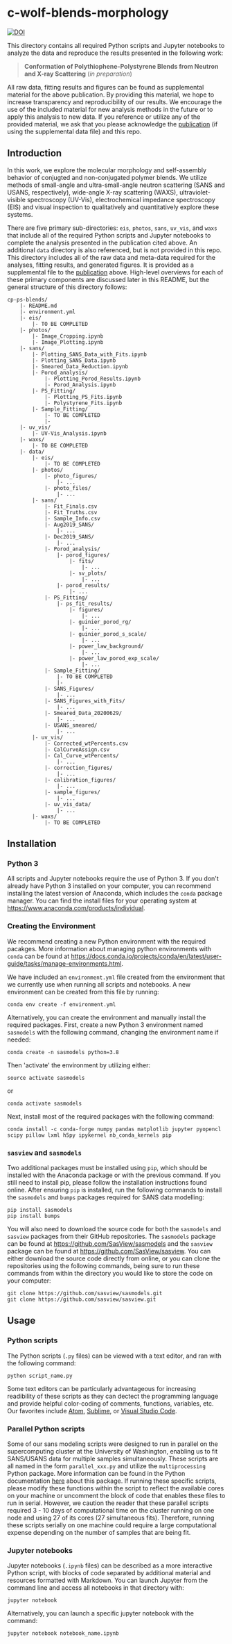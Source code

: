 # c-wolf-blends-morphology

[![DOI](https://zenodo.org/badge/293610449.svg)](https://zenodo.org/badge/latestdoi/293610449)

This directory contains all required Python scripts and Jupyter notebooks to analyze the data and reproduce the results presented in the following work:

> <a name="pub"></a> **Conformation of Polythiophene-Polystyrene Blends from Neutron and X-ray Scattering** (*in preparation*)

All raw data, fitting results and figures can be found as supplemental material for the above publication. By providing this material, we hope to increase transparency and reproducibility of our results. We encourage the use of the included material for new analysis methods in the future or to apply this analysis to new data. If you reference or utilize any of the provided material, we ask that you please acknowledge the [publication](#pub) (if using the supplemental data file) and this repo.

## Introduction

In this work, we explore the molecular morphology and self-assembly behavior of conjugted and non-conjugated polymer blends. We utilize methods of small-angle and ultra-small-angle neutron scattering (SANS and USANS, respectively), wide-angle X-ray scattering (WAXS), ultraviolet-visible spectroscopy (UV-Vis), electrochemical impedance spectroscopy (EIS) and visual inspection to qualitatively and quantitatively explore these systems. 

There are five primary sub-directories: `eis`, `photos`, `sans`, `uv_vis`, and `waxs` that include all of the required Python scripts and Jupyter notebooks to complete the analysis presented in the publication cited above. An additional `data` directory is also referenced, but is not provided in this repo. This directory includes all of the raw data and meta-data required for the analyses, fitting results, and generated figures. It is provided as a supplemental file to the [publication](#pub) above. High-level overviews for each of these primary components are discussed later in this README, but the general structure of this directory follows:

    cp-ps-blends/
        |- README.md
        |- environment.yml
        |- eis/
            |- TO BE COMPLETED
        |- photos/
            |- Image_Cropping.ipynb
            |- Image_Plotting.ipynb
        |- sans/
            |- Plotting_SANS_Data_with_Fits.ipynb
            |- Plotting_SANS_Data.ipynb
            |- Smeared_Data_Reduction.ipynb
            |- Porod_analysis/
                |- Plotting_Porod_Results.ipynb
                |- Porod_Analysis.ipynb  
            |- PS_Fitting/
                |- Plotting_PS_Fits.ipynb
                |- Polystyrene_Fits.ipynb
            |- Sample_Fitting/
                |- TO BE COMPLETED
                |-
        |- uv_vis/
            |- UV-Vis_Analysis.ipynb
        |- waxs/
            |- TO BE COMPLETED
        |- data/
            |- eis/
                |- TO BE COMPLETED
            |- photos/
                |- photo_figures/
                    |- ...
                |- photo_files/
                    |- ...
            |- sans/
                |- Fit_Finals.csv
                |- Fit_Truths.csv
                |- Sample_Info.csv
                |- Aug2019_SANS/
                    |- ...
                |- Dec2019_SANS/
                    |- ...
                |- Porod_analysis/
                    |- porod_figures/
                        |- fits/
                            |- ...
                        |- sv_plots/
                            |- ...
                    |- porod_results/
                        |- ...    
                |- PS_Fitting/
                    |- ps_fit_results/
                        |- figures/
                            |- ...
                        |- guinier_porod_rg/
                            |- ...
                        |- guinier_porod_s_scale/
                            |- ...
                        |- power_law_background/
                            |- ...
                        |- power_law_porod_exp_scale/
                            |- ...
                |- Sample_Fitting/
                    |- TO BE COMPLETED
                    |- 
                |- SANS_Figures/
                    |- ...
                |- SANS_Figures_with_Fits/
                    |- ...
                |- Smeared_Data_20200629/
                    |- ...
                |- USANS_smeared/
                    |- ...
            |- uv_vis/
                |- Corrected_wtPercents.csv
                |- CalCurveAssign.csv
                |- Cal_Curve_wtPercents/
                    |- ...
                |- correction_figures/
                    |- ...
                |- calibration_figures/
                    |- ...
                |- sample_figures/
                    |- ...
                |- uv_vis_data/
                    |- ...
            |- waxs/
                |- TO BE COMPLETED

## Installation

### Python 3

All scripts and Jupyter notebooks require the use of Python 3. If you don't already have Python 3 installed on your computer, you can recommend installing the latest version of Anaconda, which includes the `conda` package manager. You can find the install files for your operating system at <https://www.anaconda.com/products/individual>.

### Creating the Environment 

We recommend creating a new Python environment with the required pacakges. More information about managing python environments with `conda` can be found at <https://docs.conda.io/projects/conda/en/latest/user-guide/tasks/manage-environments.html>. 

We have included an `environment.yml` file created from the environment that we currently use when running all scripts and notebooks. A new environment can be created from this file by running:

    conda env create -f environment.yml

Alternatively, you can create the environment and manually install the required packages. First, create a new Python 3 environment named `sasmodels` with the following command, changing the environment name if needed:

    conda create -n sasmodels python=3.8

Then 'activate' the environment by utilizing either:

    source activate sasmodels  

or  

    conda activate sasmodels
    
Next, install most of the required packages with the following command:

    conda install -c conda-forge numpy pandas matplotlib jupyter pyopencl scipy pillow lxml h5py ipykernel nb_conda_kernels pip
    
### `sasview` and `sasmodels`

Two additional packages must be installed using `pip`, which should be installed with the Anaconda package or with the previous command. If you still need to install pip, please follow the installation instructions found online. After ensuring `pip` is installed, run the following commands to install the `sasmodels` and `bumps` packages required for SANS data modelling:

    pip install sasmodels
    pip install bumps
    
You will also need to download the source code for both the `sasmodels` and `sasview` packages from their GitHub repositories. The `sasmodels` package can be found at <https://github.com/SasView/sasmodels> and the `sasview` package can be found at <https://github.com/SasView/sasview>. You can either download the source code directly from online, or you can clone the repositories using the following commands, being sure to run these commands from within the directory you would like to store the code on your computer:

    git clone https://github.com/sasview/sasmodels.git
    git clone https://github.com/sasview/sasview.git
    


## Usage

### Python scripts

The Python scripts (`.py` files) can be viewed with a text editor, and ran with the following command:

    python script_name.py

Some text editors can be particularly advantageous for increasing readibility of these scripts as they can dectect the programming language and provide helpful color-coding of comments, functions, variables, etc. Our favorites include [Atom](https://atom.io/), [Sublime](https://www.sublimetext.com/), or [Visual Studio Code](https://code.visualstudio.com/).

### Parallel Python scripts

Some of our sans modeling scripts were designed to run in parallel on the supercomputing cluster at the University of Washington, enabling us to fit SANS/USANS data for multiple samples simultaneously. These scripts are all named in the form `parallel_xxx.py` and utilize the `multiprocessing` Python package. More information can be found in the Python documentation [here](https://docs.python.org/3/library/multiprocessing.html) about this package. If running these specific scripts, please modify these functions within the script to reflect the available cores on your machine or uncomment the block of code that enables these files to run in serial. However, we caution the reader that these parallel scripts required 3 - 10 days of computational time on the cluster running on one node and using 27 of its cores (27 simultaneous fits). Therefore, running these scripts serially on one machine could require a large computational expense depending on the number of samples that are being fit.

### Jupyter notebooks

Jupyter notebooks (`.ipynb` files) can be described as a more interactive Python script, with blocks of code separated by additional material and resources formatted with Markdown. You can launch Jupyter from the command line and access all notebooks in that directory with:

    jupyter notebook
    
Alternatively, you can launch a specific jupyter notebook with the command:

    jupyter notebook notebook_name.ipynb

<!--
## Sub-Directory Overviews

This section provides the user with high level descriptions of the five primary sub-directories, their contents, and the general analysis approach. The goal is to provide the user with enough information to help them find specific scripts, notebooks, or figures they may be interested in. However, we encourage the reader to explore the detailed comments and Markdown cells provided within each Python script or Jupyter ntoebook for step-by-step information.

### `photos`

Visual inspection of the samples was one of the first analyses performed after creating the solid films of conjugated polymer and polystyrene blends. The color provided the first clues of conformation changes within the conjugated phase. The original sample photos can be found at `data/photos/photo_files/`. The photos were then cropped using the `Image_Cropping.ipynb` notebook and arranged into the manuscript figures in `Image_Plotting.ipynb`. These figures can be found in the `data/photo_figures/` directory.

### `uv_vis`

Ultraviolet-visible spectroscopy, or UV-Vis, was performed to determine accurate concentrations in solid blends of a conjugated polymer and deuterated polystyrene. Three sections of each solid film were dissolved in chloroboenzene (replicates) and compared against a calibration curve created from solutions with known conjugated polymer and polystyrene amounts. This data was particularly important for modeling of the SANS data.

The raw UV-Vis data collected for both the solid sample replicates and the calibration curve solutions can be found at `data/uv_vis/uv_vis_data/`. Additional calibration curve data, including the known conjugated polymer concentration for each solution and the assignment of each sample to the appropriate calibration curve, is provided in the `data/Cal_Curve_wtPercents/` directory and `data/CalCurveAssign.csv` file, respectively. Finally, the complete analysis process can be found in the `UV-Vis_Analysis.ipynb` notebook. These results, including the calibrated wt% and vol% for each sample, are saved to the `data/Corrected_wtPercents.csv` file, which is referenced by the `sans`, `waxs`, and `eis` analyses.

### `sans`

Small-angle and ultra-small-angle neutron scattering data (SANS and USANS, respectively) were collected for solid blends of a conjugated polymer with deuterated polystyrene to quantitatively describe the phase interfaces as well as the shapes and sizes of formed 3D structures.

In the `data/sans` directory, the raw SANS and USANS can be found in `data/sans/Aug2019_SANS/`, `data/sans/Dec2019_SANS/` and `data/sans/USANS_smeared/` folders. The notebooks `Smeared_Data_Reduction.ipynb` compiles the SANS and USANS data for each sample, trims any noise from the data, and saves the final form in the folder `data/sans/Smeared_Data_20200629/`. Finally, the `Plotting_SANS_Data.ipynb` notebook plots this final data into concentration series of the conjugated polymer phase and saves them in the `SANS_Figures/` directory. The `data/sans/Sample_Info.csv` file is ued by these scripts (and many others) to define information about each sample, including the specific conjugated polymer and matrix polymer used as well as the assigned sample key. All scripts included here utilize these sample keys to easily track samples across all the different analyses. 

The Porod analysis was first performed to describe the interface between conjugated and non-conjugated components of the blend. This analysis can be found at `sans/Porod_analysis/`. Included are two notebooks, the first, `Porod_Analysis.ipynb`, automates the Porod fit for all samples and records that information in the `data/sans/Porod_analysis/porod_results/` directory. The second, `Plotting_Porod_Results.ipynb`, plots these fits (and the extracted data) and saves them in the `data/sans/Porod_analysis/porod_figures/` directory. 

A combined model was fit to all SANS/USANS profiles to account for both the polystyrene and conjugated polymer phases (more information can be found in the manuscript regarding these models). First, the polystyrene contribution was captured by performing simultaneous fits of the pure polystyrene control samples using the Guinier-Porod model. These results can be found in the `sans/PS_Fitting/` directory. The `Polystyrene_Fits.ipynb` notebook automates this fitting process, saving the results in sub-directories of the `data/sans/PS_Fitting/ps_fit_results/` directory. The fitting process was broken down into multiple steps, as discussed more thoroughly in the notebook. The `Plotting_PS_Fits.ipynb` notebook then plots these final fits, saving them to the `data/sans/PS_Fitting/ps_fit_results/figures` directory.

All combined fitting procedures can be found in the `sans/Sample_Fitting/` directory. In the `data/sans` directory, the `Fit_Truths.csv` file is referenced by these fitting scripts to determine which samples need to be fit with specific combined models. After the fits are completed and evaluated manually by the others, the final combined model for each sample was recorded in the `Fit_Finals.csv` file in the `data/sans` directory. [TO BE COMPLETED ONCE WE NARROW THESE DOWN].

### `waxs`


### `eis`
-->

    
    
    

